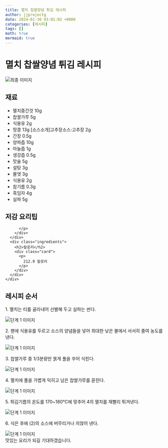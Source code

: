```yaml
---
title: 멸치 찹쌀양념 튀김 레시피
author: jjprojectg
date: 2024-01-30 03:01:02 +0000
categories: [레시피]
tags: []
math: true
mermaid: true
---
```

<meta name="og:type" content="website"/>
<meta charset="UTF-8"/>
<div class="header">
  <h1>멸치 찹쌀양념 튀김 레시피</h1>
</div>

<div class="container my-4">
  <div class="row">
    <div class="col-12 col-md-6">
      <div class="recipe-image">
        <img src="http://www.foodsafetykorea.go.kr/uploadimg/20141117/20141117053521_1416213321149.jpg" class="step-image" alt="최종 이미지"/>
      </div>
    </div>
    <div class="col-12 col-md-6">
      <div class="ingredients">
        <h2>재료</h2>
        <ul class="card">
          <li> 멸치중간것 10g </li>
          <li>  찹쌀가루 5g </li>
          <li>  식용유 2g </li>
          <li>  땅콩 13g [소스소개]고추장소스:고추장 2g </li>
          <li>  간장 0.5g </li>
          <li>  양파즙 10g </li>
          <li>  마늘즙 1g </li>
          <li>  생강즙 0.5g </li>
          <li>  맛술 5g </li>
          <li>  설탕 3g </li>
          <li>  물엿 3g </li>
          <li>  식용유 2g </li>
          <li>  참기름 0.3g </li>
          <li>  흑임자 4g </li>
          <li>  실파 5g </li>
</ul>
      </div>
    </div>
    <div class="col-12 col-md-6">
      <div class="ingredients">
        <h2>저감 요리팁</h2>
        <div class="card"> 
          <p>
            
          </p>
        </div>
      </div>
      <div class="ingredients">
        <h2>칼로리</h2>
        <div class="card"> 
          <p>
            212.9 칼로리
          </p>
        </div>
      </div>
    </div>
  </div>

  <h2 class="my-4">레시피 순서</h2>
  <div class="card recipe-card">
    <div class="card-body recipe-step">
      <p class="card-text step-description">1. 멸치는 티를 골라내어 선별해 두고 실파는 썬다.</p>
      <img src="http://www.foodsafetykorea.go.kr/uploadimg/cook/884-1.jpg" alt="단계 1 이미지" class="step-image"/>
    </div>
  </div>
  <div class="card recipe-card">
    <div class="card-body recipe-step">
      <p class="card-text step-description">2. 팬에 식용유를 두르고 소스의 양념들을 넣어 최대한 낮은 불에서 서서히 졸여 농도를 낸다.</p>
      <img src="http://www.foodsafetykorea.go.kr/uploadimg/cook/884-2.jpg" alt="단계 1 이미지" class="step-image"/>
    </div>
  </div>
  <div class="card recipe-card">
    <div class="card-body recipe-step">
      <p class="card-text step-description">3. 찹쌀가루 중 1/3분량만 묽게 풀을 쑤어 식힌다.</p>
      <img src="http://www.foodsafetykorea.go.kr/uploadimg/cook/884-3.jpg" alt="단계 1 이미지" class="step-image"/>
    </div>
  </div>
  <div class="card recipe-card">
    <div class="card-body recipe-step">
      <p class="card-text step-description">4. 멸치에 풀을 가볍게 익히고 남은 찹쌀가루를 묻힌다.</p>
      <img src="http://www.foodsafetykorea.go.kr/uploadimg/cook/884-4.jpg" alt="단계 1 이미지" class="step-image"/>
    </div>
  </div>
  <div class="card recipe-card">
    <div class="card-body recipe-step">
      <p class="card-text step-description">5. 튀김기름의 온도를 170~180℃에 맞추어 4의 멸치를 재빨리 튀겨낸다.</p>
      <img src="http://www.foodsafetykorea.go.kr/uploadimg/cook/884-5.jpg" alt="단계 1 이미지" class="step-image"/>
    </div>
  </div>
  <div class="card recipe-card">
    <div class="card-body recipe-step">
      <p class="card-text step-description">6. 식은 후에 (2)의 소스에 버무리거나 끼얹어 낸다.</p>
      <img src="http://www.foodsafetykorea.go.kr/uploadimg/cook/884-6.jpg" alt="단계 1 이미지" class="step-image"/>
    </div>
  </div>

</div>
맛있는 요리가 되길 기대하겠습니다.
